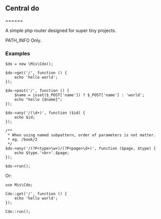 ## Central do

======

A simple php router designed for super tiny projects.

PATH_INFO Only.

### Examples

```
$do = new \Mis\Cdo();

$do->get('/', function () {
    echo 'hello world';
});

$do->post('/', function () {
    $name = isset($_POST['name']) ? $_POST['name'] : 'world';
    echo "hello {$name}";
});

$do->any('/(\d+)', function ($id) {
    echo $id;
});

/**
 * When using named subpattern, order of parameters is not matter.
 * eg. /book/2
 */
$do->any('/(?P<type>\w+)/(?P<page>\d+)', function ($page, $type) {
    echo $type.'<br>'.$page;
});

$do->run();
```

Or:

```
use Mis\Cdo;

Cdo::get('/', function () {
    echo 'hello world';
});

Cdo::run();
```